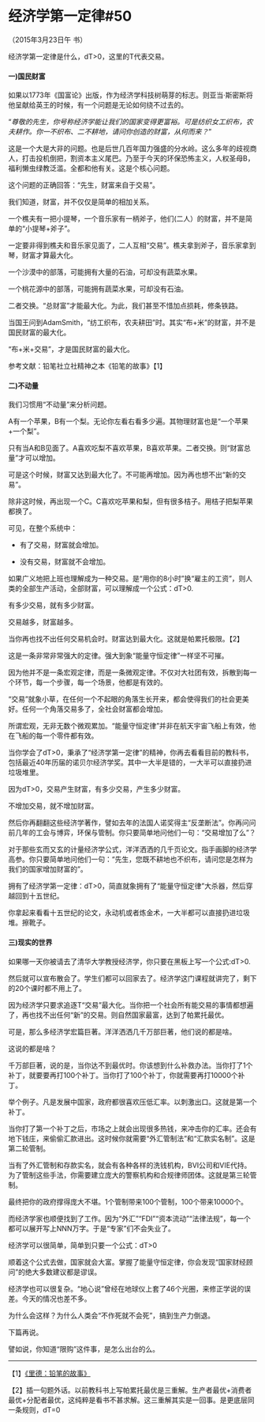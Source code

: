 # 经济学第一定律\#50

（2015年3月23日午 书）

经济学第一定律是什么，dT&gt;0，这里的T代表交易。

#### 一\)国民财富

如果以1773年《国富论》出版，作为经济学科技树萌芽的标志。则亚当·斯密斯将他呈献给英王的时候，有一个问题是无论如何绕不过去的。

“_尊敬的先生，你号称经济学能让我们的国家变得更富裕。可是纺织女工织布，农夫耕作。你一不织布、二不耕地，请问你创造的财富，从何而来？_”

这是一个大是大非的问题。也是后世几百年国力强盛的分水岭。这么多年的歧视商人，打击投机倒把，割资本主义尾巴。乃至于今天的环保恐怖主义，人权圣母B，福利懒虫绿教泛滥。全都和他有关。这是个核心问题。

这个问题的正确回答：“先生，财富来自于交易”。

我们知道，财富，并不仅仅是简单的相加关系。

一个樵夫有一把小提琴，一个音乐家有一柄斧子，他们\(二人）的财富，并不是简单的“小提琴+斧子”。

一定要非得到樵夫和音乐家见面了，二人互相“交易”。樵夫拿到斧子，音乐家拿到琴，财富才算最大化。

一个沙漠中的部落，可能拥有大量的石油，可却没有蔬菜水果。

一个桃花源中的部落，可能拥有蔬菜水果，可却没有石油。

二者交换。“总财富”才能最大化。为此，我们甚至不惜加点损耗，修条铁路。

当国王问到AdamSmith，“纺工织布，农夫耕田”时。其实“布+米”的财富，并不是国民财富的最大化。

“布+米+交易”，才是国民财富的最大化。

参考文献：铅笔社立社精神之本《铅笔的故事》【1】

#### 二\)不动量

我们习惯用“不动量”来分析问题。

A有一个苹果，B有一个梨。无论你左看右看多少遍。其物理财富也是“一个苹果+一个梨”。

只有当A和B见面了。A喜欢吃梨不喜欢苹果，B喜欢苹果。二者交换。则“财富总量”才可以增加。

可是这个时候，财富又达到最大化了。不可能再增加。因为再也想不出“新的交易”。

除非这时候，再出现一个C。C喜欢吃苹果和梨，但有很多桔子。用桔子把梨苹果都换了。

可见，在整个系统中：

* 有了交易，财富就会增加。

* 没有交易，财富就不会增加。

如果广义地把上班也理解成为一种交易。是“用你的8小时”换“雇主的工资”，则人类的全部生产活动，全部财富，可以理解成一个公式：dT&gt;0.

有多少交易，就有多少财富。

交易越多，财富越多。

当你再也找不出任何交易机会时。财富达到最大化。这就是帕累托极限。【2】

这是一条非常非常强大的定律。强大到象“能量守恒定律”一样坚不可摧。

因为他并不是一条宏观定律，而是一条微观定律。不仅对大社团有效，拆散到每一个环节，每一个步骤，每一个场景，他都是有效的。

“交易”就象小草，在任何一个不起眼的角落生长开来，都会使得我们的社会更美好。任何一个角落交易多了，全社会财富都会增加。

所谓宏观，无非无数个微观累加。“能量守恒定律”并非在航天宇宙飞船上有效，他在飞船的每一个零件都有效。

当你学会了dT&gt;0，秉承了“经济学第一定律”的精神，你再去看看目前的教科书，包括最近40年历届的诺贝尔经济学奖。其中一大半是错的，一大半可以直接扔进垃圾堆里。

因为dT&gt;0，交易产生财富，有多少交易，产生多少财富。

不增加交易，就不增加财富。

然后你再翻翻这些经济学著作，譬如去年的法国人诺奖得主“反垄断法”。你再问问前几年的工会与博弈，环保与管制。你只要简单地问他们一句：“交易增加了么”？

对于那些玄而又玄的计量经济学公式，洋洋洒洒的几千页论文。指手画脚的经济学高参。你只要简单地问他们一句：“先生，您既不耕地也不织布，请问您是怎样为我们的国家增加财富的”。

拥有了经济学第一定律：dT&gt;0，简直就象拥有了“能量守恒定律”大杀器，然后穿越回到十五世纪。

你拿起来看看十五世纪的论文，永动机或者炼金术，一大半都可以直接扔进垃圾堆。擦靴子。

#### 三\)现实的世界

如果哪一天你被请去了清华大学教授经济学，你只要在黑板上写一个公式:dT&gt;0.

然后就可以宣布散会了。学生们都可以回家去了。经济学这门课程就讲完了，剩下的20个课时都不用上了。

因为经济学只要求追逐T“交易”最大化。当你把一个社会所有能交易的事情都想遍了，再也找不出任何“新”的交易。则自然国家最富，达到了帕累托最优。

可是，那么多经济学宏篇巨著。洋洋洒洒几千万部巨著，他们说的都是啥。

这说的都是啥？

千万部巨著，说的是，当你达不到最优时。你该想到什么补救办法。当你打了1个补丁，就要要再打100个补丁。当你打了100个补丁，你就需要再打10000个补丁。

举个例子。凡是发展中国家，政府都很喜欢压低汇率。以刺激出口。这就是第一个补丁。

当你打了第一个补丁之后，市场之上就会出现很多热钱，来冲击你的汇率。还会有地下钱庄，来偷偷汇款进出。这时候你就需要“外汇管制法”和“汇款实名制”。这是第二轮管制。

当有了外汇管制和存款实名，就会有各种各样的洗钱机构，BVI公司和VIE代持。为了管制这些手法，你需要建立庞大的警察机构和合规律师团体。这就是第三轮管制。

最终把你的政府撑得庞大不堪。1个管制带来100个管制，100个带来10000个。

而经济学家也顺便找到了工作。因为“外汇”“FDI”“资本流动”“法律法规”，每一个都可以展开写上NNN万字。于是“专家”们不会失业了。

经济学可以很简单，简单到只要一个公式：dT&gt;0

顺着这个公式去做，国家就会大富。掌握了能量守恒定律，你会发现“国家财经顾问”的绝大多数建议都是谬误。

经济学也可以很复杂。“地心说”曾经在地球仪上套了46个光圈，来修正学说的误差。今天的情况也差不多。

为什么会这样？为什么人类会“不作死就不会死”，搞到生产力倒退。

下篇再说。

譬如说，你知道“限购”这件事，是怎么出台的么。

---

【1】[《里德：铅笔的故事》](http://finance.ifeng.com/opinion/xzsuibi/20111129/5161616.shtml)

【2】插一句题外话。以前教科书上写帕累托最优是三重解。生产者最优+消费者最优+分配者最优，这纯粹是看书不甚求解。这三重解其实是一回事。是更底层同一条规则，dT=0

